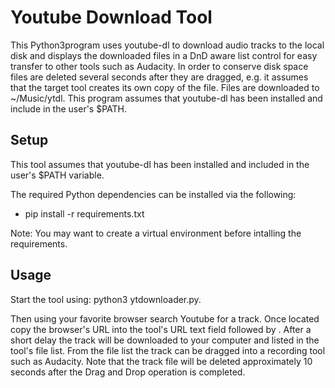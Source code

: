 # Youtube Download Tool

This Python3program uses youtube-dl to download audio tracks to the local disk and displays
the downloaded files in a DnD aware list control for easy transfer to other tools such
as Audacity. In order to conserve disk space files are deleted several seconds after they
are dragged, e.g. it assumes that the target tool creates its own copy of the file. Files
are downloaded to ~/Music/ytdl. This program assumes that youtube-dl has been installed and
include in the user's $PATH.

## Setup

This tool assumes that youtube-dl has been installed and included in the user's $PATH variable.

The required Python dependencies can be installed via the following:
   - pip install -r requirements.txt

Note: You may want to create a virtual environment before intalling the requirements.


## Usage

Start the tool using: python3 ytdownloader.py. 

Then using your favorite browser search Youtube for a track. Once located copy the browser's URL into the
tool's URL text field followed by <Enter>. After a short delay the track will be downloaded
to your computer and listed in the tool's file list. From the file list the track can be 
dragged into a recording tool such as Audacity. Note that the track file will be deleted 
approximately 10 seconds after the Drag and Drop operation is completed.

